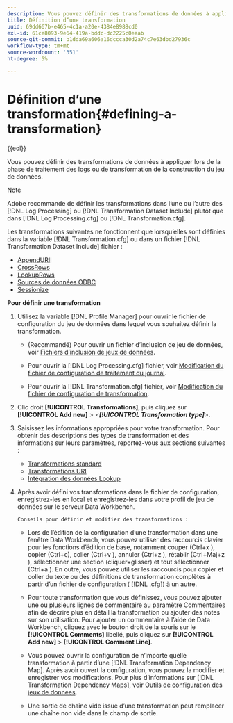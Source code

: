 ```yaml
---
description: Vous pouvez définir des transformations de données à appliquer lors de la phase de traitement des logs ou de transformation de la construction du jeu de données.
title: Définition d’une transformation
uuid: 69dd667b-e465-4c1a-a20e-4384e8988cd0
exl-id: 61ce8093-9e64-419a-bddc-dc2225c0eaab
source-git-commit: b1dda69a606a16dccca30d2a74c7e63dbd27936c
workflow-type: tm+mt
source-wordcount: '351'
ht-degree: 5%

---
```


# Définition d’une transformation{#defining-a-transformation}

{{eol}}

Vous pouvez définir des transformations de données à appliquer lors de la phase de traitement des logs ou de transformation de la construction du jeu de données.

>[!NOTE]
>
>Adobe recommande de définir les transformations dans l’une ou l’autre des [!DNL Log Processing] ou [!DNL Transformation Dataset Include] plutôt que dans [!DNL Log Processing.cfg] ou [!DNL Transformation.cfg].

Les transformations suivantes ne fonctionnent que lorsqu’elles sont définies dans la variable [!DNL Transformation.cfg] ou dans un fichier [!DNL Transformation Dataset Include] fichier :

* [AppendURI](../../../home/c-dataset-const-proc/c-data-trans/c-transf-types/c-uri-transf/c-appenduri.md#concept-a0df05dd958645bf8219fc7b0b675ee4)I
* [CrossRows](../../../home/c-dataset-const-proc/c-data-trans/c-transf-types/c-standard-transf/c-crossrows.md#concept-fcace08804f54db397ed631cc13ff4f2)
* [LookupRows](../../../home/c-dataset-const-proc/c-data-trans/c-transf-types/c-standard-transf/c-lookuprows.md#concept-4bd9a1f13ee243e592a6a0008053134f)
* [Sources de données ODBC](../../../home/c-dataset-const-proc/c-log-proc-config-file/c-odbc-data-sources.md#concept-5f2cf635081d44beab826ef5ec8cf4e3)
* [Sessionize](../../../home/c-dataset-const-proc/c-data-trans/c-transf-types/c-standard-transf/c-sessionize.md#concept-b1af95c8cba34b248f86de883d914bc0)

**Pour définir une transformation**

1. Utilisez la variable [!DNL Profile Manager] pour ouvrir le fichier de configuration du jeu de données dans lequel vous souhaitez définir la transformation.

   * (Recommandé) Pour ouvrir un fichier d’inclusion de jeu de données, voir [Fichiers d’inclusion de jeux de données](../../../home/c-dataset-const-proc/c-dataset-inc-files/c-abt-dataset-inc-files.md).
   * Pour ouvrir la [!DNL Log Processing.cfg] fichier, voir [Modification du fichier de configuration de traitement du journal](../../../home/c-dataset-const-proc/c-log-proc-config-file/t-edit-log-proc-config-file.md#task-6a2fa1b735cb4eefad730f0a3a7858e5).

   * Pour ouvrir la [!DNL Transformation.cfg] fichier, voir [Modification du fichier de configuration de transformation](../../../home/c-dataset-const-proc/c-trans-config-file/t-edit-trans-config-file.md#task-cfef4142c1bf4437a669d1fdc75cabbc).

1. Clic droit **[!UICONTROL Transformations]**, puis cliquez sur **[!UICONTROL Add new]** > *&lt;**[!UICONTROL Transformation type]**>*.
1. Saisissez les informations appropriées pour votre transformation. Pour obtenir des descriptions des types de transformation et des informations sur leurs paramètres, reportez-vous aux sections suivantes :

   * [Transformations standard](../../../home/c-dataset-const-proc/c-data-trans/c-transf-types/c-standard-transf/c-standard-transf.md#concept-25f4bdbf8fe74c4aaeb2fcd226243886)
   * [Transformations URI](../../../home/c-dataset-const-proc/c-data-trans/c-transf-types/c-uri-transf/c-uri-transf.md#concept-2dfa0ffcd83d4fb69c1f42ad50dea125)
   * [Intégration des données Lookup](../../../home/c-dataset-const-proc/c-data-trans/c-int-lookup-data/c-int-lookup-data.md#concept-08ff70769a464f50ab14299a344f05c7)

1. Après avoir défini vos transformations dans le fichier de configuration, enregistrez-les en local et enregistrez-les dans votre profil de jeu de données sur le serveur Data Workbench.

       Conseils pour définir et modifier des transformations :
   
   * Lors de l’édition de la configuration d’une transformation dans une fenêtre Data Workbench, vous pouvez utiliser des raccourcis clavier pour les fonctions d’édition de base, notamment couper (Ctrl+x ), copier (Ctrl+c), coller (Ctrl+v ), annuler (Ctrl+z ), rétablir (Ctrl+Maj+z ), sélectionner une section (cliquer+glisser) et tout sélectionner (Ctrl+a ). En outre, vous pouvez utiliser les raccourcis pour copier et coller du texte ou des définitions de transformation complètes à partir d’un fichier de configuration ( [!DNL .cfg]) à un autre.
   * Pour toute transformation que vous définissez, vous pouvez ajouter une ou plusieurs lignes de commentaire au paramètre Commentaires afin de décrire plus en détail la transformation ou ajouter des notes sur son utilisation. Pour ajouter un commentaire à l’aide de Data Workbench, cliquez avec le bouton droit de la souris sur le **[!UICONTROL Comments]** libellé, puis cliquez sur **[!UICONTROL Add new]** > **[!UICONTROL Comment Line]**.

   * Vous pouvez ouvrir la configuration de n’importe quelle transformation à partir d’une [!DNL Transformation Dependency Map]. Après avoir ouvert la configuration, vous pouvez la modifier et enregistrer vos modifications. Pour plus d’informations sur [!DNL Transformation Dependency Maps], voir [Outils de configuration des jeux de données](../../../home/c-dataset-const-proc/c-dataset-config-tools/c-dataset-config-tools.md#concept-6e058b7691834cf79dcfd1573f78d4f5).

   * Une sortie de chaîne vide issue d’une transformation peut remplacer une chaîne non vide dans le champ de sortie.
